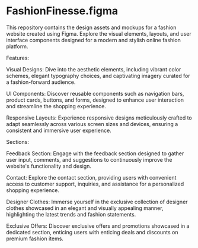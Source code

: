 # FashionFinesse.figma
This repository contains the design assets and mockups for a fashion website created using Figma. Explore the visual elements, layouts, and user interface components designed for a modern and stylish online fashion platform.

Features:

Visual Designs: Dive into the aesthetic elements, including vibrant color schemes, elegant typography choices, and captivating imagery curated for a fashion-forward audience.

UI Components: Discover reusable components such as navigation bars, product cards, buttons, and forms, designed to enhance user interaction and streamline the shopping experience.

Responsive Layouts: Experience responsive designs meticulously crafted to adapt seamlessly across various screen sizes and devices, ensuring a consistent and immersive user experience.

Sections:

Feedback Section: Engage with the feedback section designed to gather user input, comments, and suggestions to continuously improve the website's functionality and design.

Contact: Explore the contact section, providing users with convenient access to customer support, inquiries, and assistance for a personalized shopping experience.

Designer Clothes: Immerse yourself in the exclusive collection of designer clothes showcased in an elegant and visually appealing manner, highlighting the latest trends and fashion statements.

Exclusive Offers: Discover exclusive offers and promotions showcased in a dedicated section, enticing users with enticing deals and discounts on premium fashion items.
